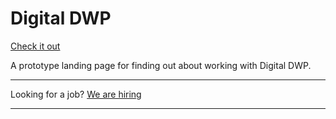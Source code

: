 Digital DWP
========

[Check it out](http://www.digital-dwp.herokuapp.com)

A prototype landing page for finding out about working with Digital DWP.

---

Looking for a job? [We are hiring](http://digital.dwp.gov.uk/careers/search-vacancies/)

---
